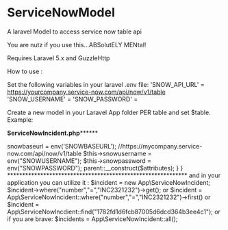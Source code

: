 # ServiceNowModel
A laravel Model to access service now table api

You are nutz if you use this...ABSolutELY MENtal!

Requires Laravel 5.x and GuzzleHttp

How to use :

Set the following variables in your laravel .env file:
'SNOW_API_URL' = https://yourcompany.service-now.com/api/now/v1/table
'SNOW_USERNAME' =
'SNOW_PASSWORD' =

Create a new model in your Laravel App folder PER table and set $table.  Example:

****************ServiceNowIncident.php**********************

<?php

namespace App;

use ohtarr\ServiceNowModel;
use GuzzleHttp\Client as GuzzleHttpClient;

class ServiceNowIncident extends ServiceNowModel
{
    protected $guarded = [];

    public $table = "incident";

    public function __construct(array $attributes = [])
    {
        $this->snowbaseurl = env('SNOWBASEURL'); //https://mycompany.service-now.com/api/now/v1/table
        $this->snowusername = env("SNOWUSERNAME");
        $this->snowpassword = env("SNOWPASSWORD");
        parent::__construct($attributes);
    }

}

************************************************************

and in your application you can utilize it :

$incident = new App\ServiceNowIncident;
$incident->where("number","=","INC2321232")->get();

or

$incident = App\ServiceNowIncident::where("number","=","INC2321232")->first()

or

$incident = App\ServiceNowIncdient::find("1782fd1d6fcb87005d6dcd364b3ee4c1");

or if you are brave:

$incidents = App\ServiceNowIncident::all();



